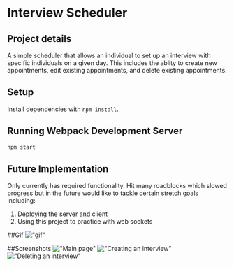 # Interview Scheduler
## Project details

A simple scheduler that allows an individual to set up an interview with specific individuals on a given day. This includes the ablity to create new appointments, edit existing appointments, and delete existing appointments.

## Setup

Install dependencies with `npm install`.

## Running Webpack Development Server

```sh
npm start
```

## Future Implementation

Only currently has required functionality. Hit many roadblocks which slowed progress but in the future would like to tackle certain stretch goals including:
  1. Deploying the server and client
  2. Using this project to practice with web sockets

 ##Gif
!["gif"](https://i.imgur.com/eTa3AB9.png)

##Screenshots
!["Main page"](https://i.imgur.com/eTa3AB9.png)
!["Creating an interview"](https://i.imgur.com/VcP8JUr.png)
!["Deleting an interview"](https://i.imgur.com/Kzq02Oz.png)